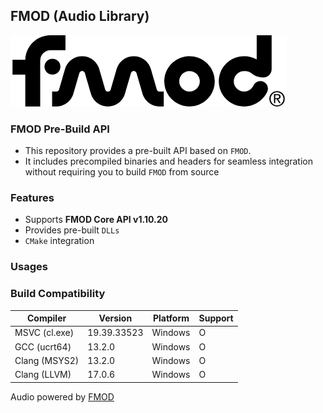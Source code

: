 ## FMOD (Audio Library)
!["fmod logo"](./data/fmod1.png)
### FMOD Pre-Build API
* This repository provides a pre-built API based on `FMOD`.
* It includes precompiled binaries and headers for seamless integration without requiring you to build `FMOD` from source

### Features
* Supports **FMOD Core API v1.10.20**
* Provides pre-built `DLLs` 
* `CMake` integration

### Usages


### Build Compatibility
| Compiler         | Version      | Platform     | Support    |
|------------------|--------------|--------------|-----------|
| MSVC  (cl.exe)   | 19.39.33523  | Windows      |      O    |
| GCC   (ucrt64)   | 13.2.0       | Windows      | O |
| Clang (MSYS2)    | 13.2.0       | Windows      | O |
| Clang (LLVM)     | 17.0.6       | Windows      | O |

Audio powered by [FMOD](https://www.fmod.com/)

